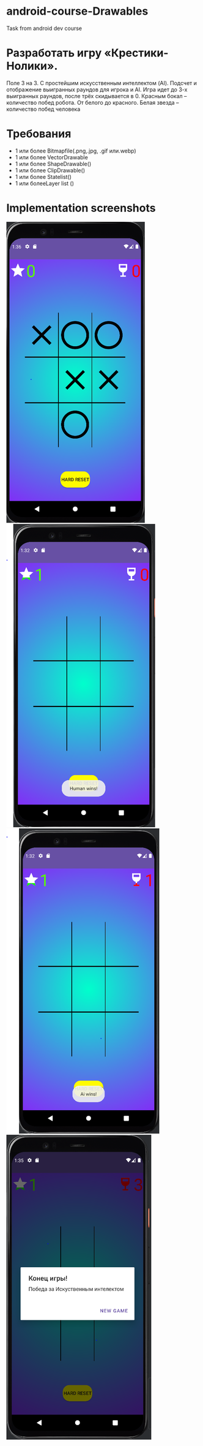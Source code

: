 # android-course-Drawables
Task from android dev course

# Разработать игру «Крестики-Нолики». 
Поле 3 на 3. С простейшим искусственным интеллектом (AI). Подсчет и отображение выигранных раундов для игрока и AI. Игра идет до 3-х выигранных раундов, после трёх скидывается в 0. Красным бокал –количество побед робота. От белого до красного. Белая звезда –количество побед человека
# Требования
- 1 или более Bitmapfile(.png,.jpg, .gif или.webp)
- 1 или более VectorDrawable
- 1 или более ShapeDrawable(<shape>)
- 1 или более ClipDrawable(<clip>)
- 1 или более Statelist(<selector>)
- 1 или болееLayer list (<layer-list>)

# Implementation screenshots
![Начало игры](screenshots/img.png)
![Победа человека](screenshots/human_win.png)
![Победа АИ](screenshots/ai_win.png)
![Конец игры](screenshots/end_game.png)

